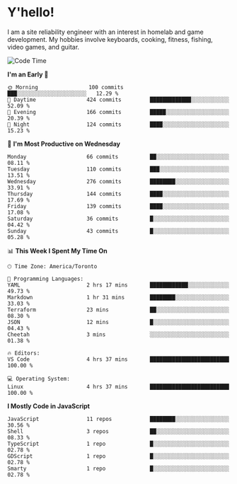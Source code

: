 # Y'hello!
I am a site reliability engineer with an interest in homelab and game development.
My hobbies involve keyboards, cooking, fitness, fishing, video games, and guitar.

<!--START_SECTION:waka-->
![Code Time](http://img.shields.io/badge/Code%20Time-35%20hrs%2024%20mins-blue)

**I'm an Early 🐤** 

```text
🌞 Morning                100 commits         ███░░░░░░░░░░░░░░░░░░░░░░   12.29 % 
🌆 Daytime                424 commits         █████████████░░░░░░░░░░░░   52.09 % 
🌃 Evening                166 commits         █████░░░░░░░░░░░░░░░░░░░░   20.39 % 
🌙 Night                  124 commits         ████░░░░░░░░░░░░░░░░░░░░░   15.23 % 
```
📅 **I'm Most Productive on Wednesday** 

```text
Monday                   66 commits          ██░░░░░░░░░░░░░░░░░░░░░░░   08.11 % 
Tuesday                  110 commits         ███░░░░░░░░░░░░░░░░░░░░░░   13.51 % 
Wednesday                276 commits         ████████░░░░░░░░░░░░░░░░░   33.91 % 
Thursday                 144 commits         ████░░░░░░░░░░░░░░░░░░░░░   17.69 % 
Friday                   139 commits         ████░░░░░░░░░░░░░░░░░░░░░   17.08 % 
Saturday                 36 commits          █░░░░░░░░░░░░░░░░░░░░░░░░   04.42 % 
Sunday                   43 commits          █░░░░░░░░░░░░░░░░░░░░░░░░   05.28 % 
```


📊 **This Week I Spent My Time On** 

```text
🕑︎ Time Zone: America/Toronto

💬 Programming Languages: 
YAML                     2 hrs 17 mins       ████████████░░░░░░░░░░░░░   49.73 % 
Markdown                 1 hr 31 mins        ████████░░░░░░░░░░░░░░░░░   33.03 % 
Terraform                23 mins             ██░░░░░░░░░░░░░░░░░░░░░░░   08.30 % 
JSON                     12 mins             █░░░░░░░░░░░░░░░░░░░░░░░░   04.43 % 
Cheetah                  3 mins              ░░░░░░░░░░░░░░░░░░░░░░░░░   01.38 % 

🔥 Editors: 
VS Code                  4 hrs 37 mins       █████████████████████████   100.00 % 

💻 Operating System: 
Linux                    4 hrs 37 mins       █████████████████████████   100.00 % 
```

**I Mostly Code in JavaScript** 

```text
JavaScript               11 repos            ████████░░░░░░░░░░░░░░░░░   30.56 % 
Shell                    3 repos             ██░░░░░░░░░░░░░░░░░░░░░░░   08.33 % 
TypeScript               1 repo              █░░░░░░░░░░░░░░░░░░░░░░░░   02.78 % 
GDScript                 1 repo              █░░░░░░░░░░░░░░░░░░░░░░░░   02.78 % 
Smarty                   1 repo              █░░░░░░░░░░░░░░░░░░░░░░░░   02.78 % 
```




<!--END_SECTION:waka-->
